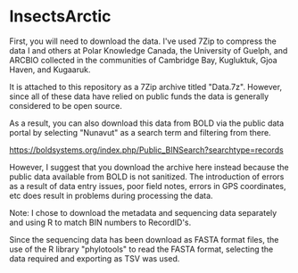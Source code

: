 # InsectsArctic

First, you will need to download the data. I've used 7Zip to compress the data I and others at Polar Knowledge Canada, the University of Guelph, and ARCBIO collected in the communities of Cambridge Bay, Kugluktuk, Gjoa Haven, and Kugaaruk.

It is attached to this repository as a 7Zip archive titled "Data.7z". However, since all of these data have relied on public funds the data is generally considered to be open source.

As a result, you can also download this data from BOLD via the public data portal by selecting "Nunavut" as a search term and filtering from there.

https://boldsystems.org/index.php/Public_BINSearch?searchtype=records

However, I suggest that you download the archive here instead because the public data available from BOLD is not sanitized. The introduction of errors as a result of data entry issues, poor field notes, errors in GPS coordinates, etc does result in problems during processing the data.

Note: I chose to download the metadata and sequencing data separately and using R to match BIN numbers to RecordID's.

Since the sequencing data has been download as FASTA format files, the use of the R library "phylotools" to read the FASTA format, selecting the data required and exporting as TSV was used.
